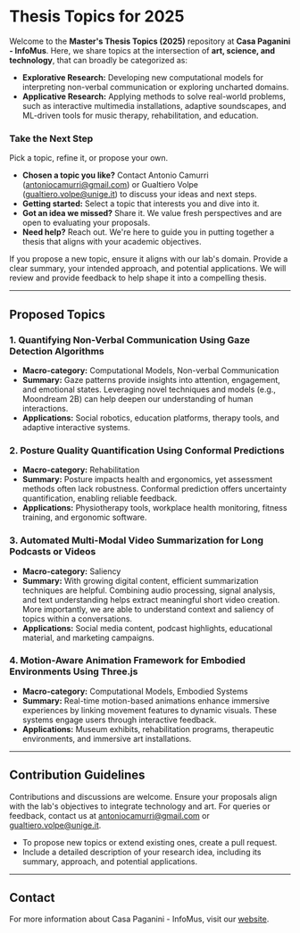 # Thesis Topics for 2025

Welcome to the **Master's Thesis Topics (2025)** repository at **Casa Paganini - InfoMus**. Here, we share topics at the intersection of **art, science, and technology**, that can broadly be categorized as:
- **Explorative Research:** Developing new computational models for interpreting non-verbal communication or exploring uncharted domains.
- **Applicative Research:** Applying methods to solve real-world problems, such as interactive multimedia installations, adaptive soundscapes, and ML-driven tools for music therapy, rehabilitation, and education.

### Take the Next Step
Pick a topic, refine it, or propose your own.
- **Chosen a topic you like?** Contact Antonio Camurri (antoniocamurri@gmail.com) or Gualtiero Volpe (gualtiero.volpe@unige.it) to discuss your ideas and next steps.
- **Getting started:** Select a topic that interests you and dive into it.
- **Got an idea we missed?** Share it. We value fresh perspectives and are open to evaluating your proposals.
- **Need help?** Reach out. We're here to guide you in putting together a thesis that aligns with your academic objectives.

If you propose a new topic, ensure it aligns with our lab's domain. Provide a clear summary, your intended approach, and potential applications. We will review and provide feedback to help shape it into a compelling thesis.

---

## Proposed Topics

### 1. **Quantifying Non-Verbal Communication Using Gaze Detection Algorithms**
- **Macro-category:** Computational Models, Non-verbal Communication
- **Summary:** Gaze patterns provide insights into attention, engagement, and emotional states. Leveraging novel techniques and models (e.g., Moondream 2B) can help deepen our understanding of human interactions.
- **Applications:** Social robotics, education platforms, therapy tools, and adaptive interactive systems.

### 2. **Posture Quality Quantification Using Conformal Predictions**
- **Macro-category:** Rehabilitation
- **Summary:** Posture impacts health and ergonomics, yet assessment methods often lack robustness. Conformal prediction offers uncertainty quantification, enabling reliable feedback.
- **Applications:** Physiotherapy tools, workplace health monitoring, fitness training, and ergonomic software.

### 3. **Automated Multi-Modal Video Summarization for Long Podcasts or Videos**
- **Macro-category:** Saliency
- **Summary:** With growing digital content, efficient summarization techniques are helpful. Combining audio processing, signal analysis, and text understanding helps extract meaningful short video creation. More importantly, we are able to understand context and saliency of topics within a conversations.
- **Applications:** Social media content, podcast highlights, educational material, and marketing campaigns.

### 4. **Motion-Aware Animation Framework for Embodied Environments Using Three.js**
- **Macro-category:** Computational Models, Embodied Systems
- **Summary:** Real-time motion-based animations enhance immersive experiences by linking movement features to dynamic visuals. These systems engage users through interactive feedback.
- **Applications:** Museum exhibits, rehabilitation programs, therapeutic environments, and immersive art installations.

---

## Contribution Guidelines
Contributions and discussions are welcome. Ensure your proposals align with the lab's objectives to integrate technology and art. For queries or feedback, contact us at antoniocamurri@gmail.com or gualtiero.volpe@unige.it.

- To propose new topics or extend existing ones, create a pull request.
- Include a detailed description of your research idea, including its summary, approach, and potential applications.

---

## Contact
For more information about Casa Paganini - InfoMus, visit our [website](https://www.casapaganini.org).
